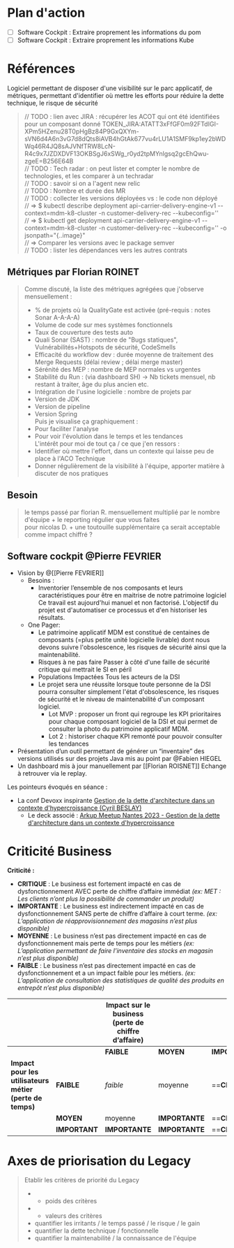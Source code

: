 
# Plan d'action

- [ ] Software Cockpit : Extraire proprement les informations du pom
- [ ] Software Cockpit : Extraire proprement les informations Kube

# Références

Logiciel permettant de disposer d'une visibilité sur le parc applicatif, de métriques, permettant d'identifier où mettre les efforts pour réduire la dette technique, le risque de sécurité

> // TODO : lien avec JIRA : récupérer les ACOT qui ont été identifiées pour un composant donné TOKEN_JIRA:ATATT3xFfGF0m92FTdIGI-XPm5HZenu28T0pHgBz84P9GxQXYm-sVN6d4A6n3vG7d8dQts8iAVB4hGtAk677vu4rLU1A1SMF9kp1ey2bWDWq46R4JQ8sAJVNfTRW8LcN-R4c9x7JZDXDVF13OKBSgJ6xSWg_r0yd2tpMYnlgsq2gcEhQwu-zgeE=B256E64B  
> // TODO : Tech radar : on peut lister et compter le nombre de technologies, et les comparer à un techradar  
> // TODO : savoir si on a l'agent new relic  
> // TODO : Nombre et durée des MR  
> // TODO : collecter les versions déployées vs : le code non déployé  
> //            => $ kubectl describe deployment api-carrier-delivery-engine-v1 --context=mdm-k8-cluster -n customer-delivery-rec --kubeconfig=''  
> //            => $ kubectl get deployment api-carrier-delivery-engine-v1 --context=mdm-k8-cluster -n customer-delivery-rec --kubeconfig='' -o jsonpath="{..image}"  
> //      => Comparer les versions avec le package semver  
> // TODO : lister les dépendances vers les autres contrats  
## Métriques par Florian ROINET  
  
> Comme discuté, la liste des métriques agrégées que j'observe mensuellement :  
> - % de projets où la QualityGate est activée (pré-requis : notes Sonar A-A-A-A)  
> - Volume de code sur mes systèmes fonctionnels  
> - Taux de couverture des tests auto  
> - Quali Sonar (SAST) : nombre de "Bugs statiques", Vulnérabilités+Hotspots de sécurité, CodeSmells  
> - Efficacité du workflow dev : durée moyenne de traitement des Merge Requests (délai review ; délai merge master)  
> - Sérénité des MEP : nombre de MEP normales vs urgentes  
> - Stabilité du Run : (via dashboard SH) -> Nb tickets mensuel, nb restant à traiter, âge du plus ancien etc.  
> - Intégration de l'usine logicielle : nombre de projets par  
> - Version de JDK  
> - Version de pipeline  
> - Version Spring  
> Puis je visualise ça graphiquement :  
> - Pour faciliter l'analyse  
> - Pour voir l'évolution dans le temps et les tendances  
> L'intérêt pour moi de tout ça / ce que j'en ressors :  
> - Identifier où mettre l'effort, dans un contexte qui laisse peu de place à l'ACO Technique  
> - Donner régulièrement de la visibilité à l'équipe, apporter matière à discuter de nos pratiques  
  
## Besoin  
  
> le temps passé par florian R. mensuellement multiplié par le nombre d'équipe + le reporting régulier que vous faites   
> pour nicolas D. + une toutouille supplémentaire ça serait acceptable comme impact chiffré ?


## Software cockpit @Pierre FEVRIER

- Vision by @[[Pierre FEVRIER]]
    - Besoins :
	    - Inventorier l’ensemble de nos composants et leurs caractéristiques pour être en maitrise de notre patrimoine logiciel
		      Ce travail est aujourd'hui manuel et non factorisé.​ 
		      L'objectif du projet est d'automatiser ce processus et d'en historiser les résultats.
	- One Pager:
		- Le patrimoine applicatif MDM est constitué de centaines de composants (=plus petite unité logicielle livrable) dont nous devons suivre l'obsolescence, les risques de sécurité ainsi que la maintenabilité.​
		- Risques à ne pas faire​
			  Passer à côté d'une faille de sécurité critique qui mettrait le SI en péril​
		- Populations​ Impactées​
			   Tous les acteurs de la DSI​
		- Le projet sera une réussite lorsque toute personne de la DSI pourra consulter simplement l'état d'obsolescence, les risques de sécurité et le niveau de maintenabilité d'un composant logiciel.​
			- Lot MVP : proposer un front qui regroupe les KPI prioritaires pour chaque composant logiciel de la DSI et qui permet de consulter la photo du patrimoine applicatif MDM.
			- Lot 2 : historiser chaque KPI remonté pour pouvoir consulter les tendances
- Présentation d’un outil permettant de générer un “inventaire” des versions utilisés sur des projets Java mis au point par @Fabien HIEGEL
- Un dashboard mis à jour manuellement par [[Florian ROISNET]]
Echange à retrouver via le replay.

Les pointeurs évoqués en séance :
- La conf Devoxx inspirante 
	  [Gestion de la dette d'architecture dans un contexte d'hypercroissance (Cyril BESLAY)](https://www.youtube.com/watch?v=F30CJnmzI8Y)
    - Le deck associé : [Arkup Meetup Nantes 2023 - Gestion de la dette d'architecture dans un contexte d'hypercroissance](https://speakerdeck.com/cicoub13/arkup-meetup-nantes-2023-gestion-de-la-dette-darchitecture-dans-un-contexte-dhypercroissance)


# Criticité Business 

**Criticité :**

- **CRITIQUE** : Le business est fortement impacté en cas de dysfonctionnement AVEC perte de chiffre d’affaire immédiat _(ex: MET : Les clients n’ont plus la possibilité de commander un produit)_
- **IMPORTANTE** : Le business est indirectement impacté en cas de dysfonctionnement SANS perte de chiffre d’affaire à court terme. _(ex: L’application de réapprovisionnement des magasins n’est plus disponible)_
- **MOYENNE** : Le business n’est pas directement impacté en cas de dysfonctionnement mais perte de temps pour les métiers _(ex: L’application permettant de faire l’inventaire des stocks en magasin n’est plus disponible)_
- **FAIBLE** : Le business n’est pas directement impacté en cas de dysfonctionnement et a un impact faible pour les métiers. _(ex: L’application de consultation des statistiques de qualité des produits en entrepôt n’est plus disponible)_

|  |  | **Impact sur le business (perte de chiffre d’affaire)** |  |  |
| ---- | ---- | ---- | ---- | ---- |
|  |  | **FAIBLE** | **MOYEN** | **IMPORTANT** |
| **Impact pour les utilisateurs métier (perte de temps)** | **FAIBLE** | *faible* | moyenne | ==**CRITIQUE**== |
|  | **MOYEN** | moyenne | **IMPORTANTE** | ==**CRITIQUE**== |
|  | **IMPORTANT** | **IMPORTANTE** | **IMPORTANTE** | ==**CRITIQUE**== |

# Axes de priorisation du Legacy

> Etablir les critères de priorité du Legacy
> - + poids des critères
> - + valeurs des critères
> - quantifier les irritants / le temps passé / le risque / le gain
> - quantifier la dette technique / fonctionnelle
> - quantifier la maintenabilité / la connaissance de l'équipe
